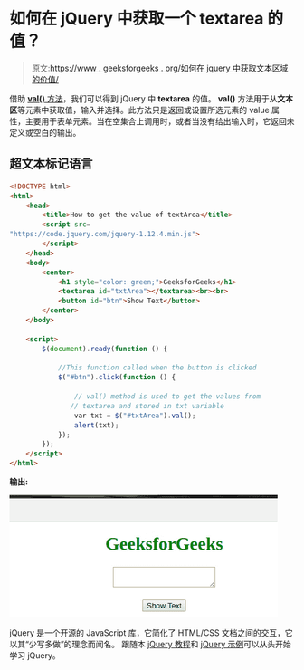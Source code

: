 # 如何在 jQuery 中获取一个 textarea 的值？

> 原文:[https://www . geeksforgeeks . org/如何在 jquery 中获取文本区域的价值/](https://www.geeksforgeeks.org/how-to-get-the-value-of-a-textarea-in-jquery/)

借助 [**val()** 方法](https://www.geeksforgeeks.org/jquery-val-with-examples/)，我们可以得到 jQuery 中 **textarea** 的值。 **val()** 方法用于从**文本区**等元素中获取值，输入并选择。此方法只是返回或设置所选元素的 value 属性，主要用于表单元素。当在空集合上调用时，或者当没有给出输入时，它返回未定义或空白的输出。

## 超文本标记语言

```html
<!DOCTYPE html>
<html>
    <head>
        <title>How to get the value of textArea</title>
        <script src=
"https://code.jquery.com/jquery-1.12.4.min.js">
        </script>
    </head>
    <body>
        <center>
            <h1 style="color: green;">GeeksforGeeks</h1>
            <textarea id="txtArea"></textarea><br><br>
            <button id="btn">Show Text</button>
        </center>
    </body>

    <script>
        $(document).ready(function () {

            //This function called when the button is clicked
            $("#btn").click(function () {

                // val() method is used to get the values from 
               // textarea and stored in txt variable
                var txt = $("#txtArea").val();
                alert(txt);
            });
        });
    </script>
</html>
```

**输出:**

![](img/347e59f1d6b068d28b455d0d54234c91.png)

jQuery 是一个开源的 JavaScript 库，它简化了 HTML/CSS 文档之间的交互，它以其“少写多做”的理念而闻名。
跟随本 [jQuery 教程](https://www.geeksforgeeks.org/jquery-tutorials/)和 [jQuery 示例](https://www.geeksforgeeks.org/jquery-examples/)可以从头开始学习 jQuery。